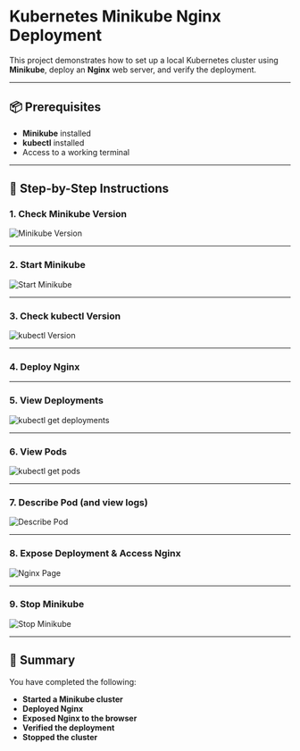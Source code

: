 # Kubernetes Minikube Nginx Deployment

This project demonstrates how to set up a local Kubernetes cluster using **Minikube**, deploy an **Nginx** web server, and verify the deployment.

---

## 📦 Prerequisites
- **Minikube** installed  
- **kubectl** installed  
- Access to a working terminal  

---

## 🚀 Step-by-Step Instructions

### 1. Check Minikube Version
![Minikube Version](minikube-version.png)

---

### 2. Start Minikube
![Start Minikube](minikube-start.png)

---

### 3. Check kubectl Version
![kubectl Version](kubectl-version.png)

---

### 4. Deploy Nginx

---

### 5. View Deployments
![kubectl get deployments](kubectl-get-deployments.png)

---

### 6. View Pods
![kubectl get pods](kubectl-get-pods.png)

---

### 7. Describe Pod (and view logs)
![Describe Pod](describe-pod-log-pod.png)

---

### 8. Expose Deployment & Access Nginx
![Nginx Page](Nginx-page.png)

---

### 9. Stop Minikube
![Stop Minikube](Minikube-stop.png)

---

## 📜 Summary
You have completed the following:
- **Started a Minikube cluster**
- **Deployed Nginx**
- **Exposed Nginx to the browser**
- **Verified the deployment**
- **Stopped the cluster**


